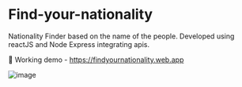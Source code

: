 # Find-your-nationality
Nationality Finder based on the name of the people. Developed using reactJS and Node Express integrating apis. 



📙 Working demo - https://findyournationality.web.app

![image](https://user-images.githubusercontent.com/55834384/128623645-c2d4fca1-31d9-47b6-bee7-11f55d38eea6.png)

